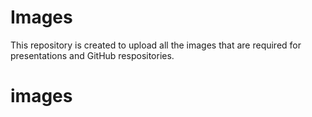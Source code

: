# Images

This repository is created to upload all the images that are required for presentations and GitHub respositories. 
# images
